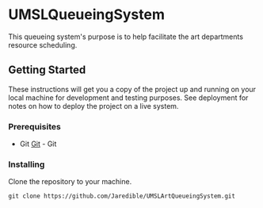# UMSLQueueingSystem

This queueing system's purpose is to help facilitate the art departments resource scheduling.

## Getting Started

These instructions will get you a copy of the project up and running on your local machine for development and testing purposes. See deployment for notes on how to deploy the project on a live system.

### Prerequisites

* Git [Git](https://git-scm.com) - Git

### Installing

Clone the repository to your machine.

```
git clone https://github.com/Jaredible/UMSLArtQueueingSystem.git
```
